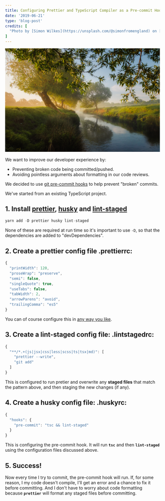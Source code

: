 ```yaml
---
title: Configuring Prettier and TypeScript Compiler as a Pre-commit Hook
date: '2019-06-21'
type: 'blog-post'
credits: [
  "Photo by [Simon Wilkes](https://unsplash.com/@simonfromengland) on [Unsplash](https://unsplash.com/search/photos/stream)"
]
---
```


![stream](./simon-wilkes-691856-unsplash.jpg)

We want to improve our developer experience by:
* Preventing broken code being committed/pushed.
* Avoiding pointless arguments about formatting in our code reviews.

We decided to use [git pre-commit hooks](https://git-scm.com/book/en/v2/Customizing-Git-Git-Hooks) to help prevent "broken" commits.


We've started from an existing TypeScript project.

## 1. Install [prettier](https://www.npmjs.com/package/prettier), [husky](https://www.npmjs.com/package/husky) and [lint-staged](https://www.npmjs.com/package/lint-staged)

```js
yarn add -D prettier husky lint-staged
```
None of these are required at run time so it's important to use `-D`, so that the dependencies are added to "devDependencies".

## 2. Create a prettier config file .prettierrc:

```js
{
  "printWidth": 120,
  "proseWrap": "preserve",
  "semi": false,
  "singleQuote": true,
  "useTabs": false,
  "tabWidth": 2,
  "arrowParens": "avoid",
  "trailingComma": "es5"
}
```

You can of course configure this in [any way you like](https://prettier.io/docs/en/configuration.html).

## 3. Create a lint-staged config file: .lintstagedrc:

```js
{
  "**/*.+(js|jsx|css|less|scss|ts|tsx|md)": [
    "prettier --write",
    "git add"
  ]
}
```
This is configured to run pretier and overwrite any **staged files** that match the pattern above, and then staging the new changes (if any). 

## 4. Create a husky config file: .huskyrc:

```js
{
  "hooks": {
    "pre-commit": "tsc && lint-staged"
  }
}
```

This is configuring the pre-commit hook. It will run **`tsc`** and then **`lint-staged`** using the configuration files discussed above.

## 5. Success!

Now every time I try to commit, the pre-commit hook will run.
If, for some reason, I my code doesn't compile, I'll get an error and a chance to fix it before committing.
And I don't have to worry about code formatting because **`prettier`** will format any staged files before committing.

